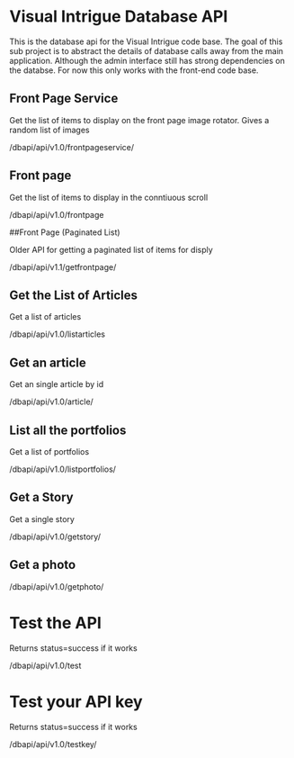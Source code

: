 # Visual Intrigue Database API

This is the database api for the Visual Intrigue code base.  The goal of this sub project is to 
abstract the details of database calls away from the main application.  Although the admin
interface still has strong dependencies on the databse.  For now this only works with the front-end code
base.

## Front Page Service

Get the list of items to display on the front page image rotator.  Gives a random
list of images

/dbapi/api/v1.0/frontpageservice/<size>

## Front page 

Get the list of items to display in the conntiuous scroll

/dbapi/api/v1.0/frontpage

##Front Page (Paginated List)

Older API for getting a paginated list of items for disply 

/dbapi/api/v1.1/getfrontpage/<page>

## Get the List of Articles

Get a list of articles

/dbapi/api/v1.0/listarticles

## Get an article

Get an single article by id

/dbapi/api/v1.0/article/<id>

## List all the portfolios

Get a list of portfolios

/dbapi/api/v1.0/listportfolios/<portfolio>

## Get a Story

Get a single story

/dbapi/api/v1.0/getstory/<id>

## Get a photo

/dbapi/api/v1.0/getphoto/<id>

# Test the API

Returns status=success if it works

/dbapi/api/v1.0/test

# Test your API key

Returns status=success if it works

/dbapi/api/v1.0/testkey/<key>

